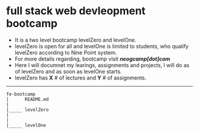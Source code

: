 # full stack web devleopment bootcamp

- It is a two level bootcamp levelZero and levelOne.
- levelZero is open for all and levelOne is limited to students, who qualify levelZero according to Nine Point system.
- For more details regarding, bootcamp visit <em> <strong> neogcamp[dot]com </strong> </em>
- Here I will documnet my learings, assignments and projects, I will do as of levelZero and as soon as levelOne starts. 
- levelZero has <strong>X</strong> # of lectures and <strong>Y</strong> # of assignments.

___

```
fe-bootcamp
|      README.md
|
|_____ levelZero
|
|
|_____ levelOne


```
